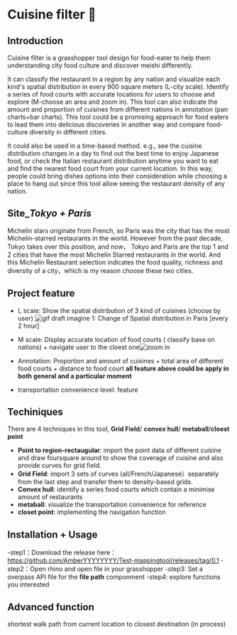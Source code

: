 #  Cuisine filter :shallow_pan_of_food:
## Introduction
Cuisine filter is a grasshopper tool design for food-eater to help them understanding city food culture and discover meishi differently.

It can classify the restaurant in a region by any nation and visualize each kind's spatial distribution in every 900 square meters (L-city scale). Identify a series of food courts with accurate locations for users to choose and explore (M-choose an area and zoom in). This tool can also indicate the amount and proportion of cuisines from different nations in annotation (pan charts+bar charts). This tool could be a promising approach for food eaters to lead them into delicious discoveries in another way and compare food-culture diversity in different cities. 

It could also be used in a time-based method. e.g., see the cuisine distribution changes in a day to find out the best time to enjoy Japanese food, or check the Italian restaurant distribution anytime you want to eat and find the nearest food court from your current location. In this way, people could bring dishes options into their consideration while choosing a place to hang out since this tool allow seeing the restaurant density of any nation. 
## Site_*Tokyo + Paris*
Michelin stars originate from French, so Paris was the city that has the most Michelin-starred restaurants in the world. However from the past decade, Tokyo takes over this position, and now， Tokyo and Paris are the top 1 and 2 cities that have the most Michelin Starred restaurants in the world. And this Michelin Restaurant selection indicates the food quality, richness and diversity of a city，which is my reason choose these two cities. 
## Project feature
- L scale: Show the spatial distribution of 3 kind of cuisines (choose by user) ![gif draft](https://user-images.githubusercontent.com/88841215/134677683-9f49c5b3-9d09-41af-88cb-424c2214ed9d.gif)
  imagine 1: Change of Spatial distribution in Paris [every 2 hour]
- M scale: Display accurate location of food courts ( classify base on nations) + navigate user to the cloest one![zoom in](https://user-images.githubusercontent.com/88841215/134680086-ef708a9a-f6af-46c3-873c-671d37faa287.png)

- Annotation: Proportion and amount of cuisines + total area of different food courts + distance to food court
  **all feature above could be apply in both general and a particular moment**
- transportation convenience level: feature
## Techiniques
There are 4 techniques in this tool, **Grid Field**/ **convex hull**/ **metaball**/**cloest point**
- **Point to region-rectaugular**: 
  import the point data of different cuisine and draw foursquare around to show the coverage of cuisine and also provide curves for grid field.
- **Grid Field**:
  import 3 sets of curves (all/French/Japanese）separately from the last step and transfer them to density-based grids.
- **Convex hull**:
  identify a series food courts which contain a minimise amount of restaurants
- **metaball**: 
  visualize the transportation convenience for reference
- **closet point**:
  implementing the navigation function
## Installation + Usage
-step1：Download the release here：https://github.com/AmberYYYYYYYY/Test-mappingtool/releases/tag/0.1
-step2：Open rhino and open file in your grasshopper
-step3: Set a overpass API file for the **file path** componment
-step4: explore functions you interested 
## Advanced function
  shortest walk path from current location to closest destination (in process)



